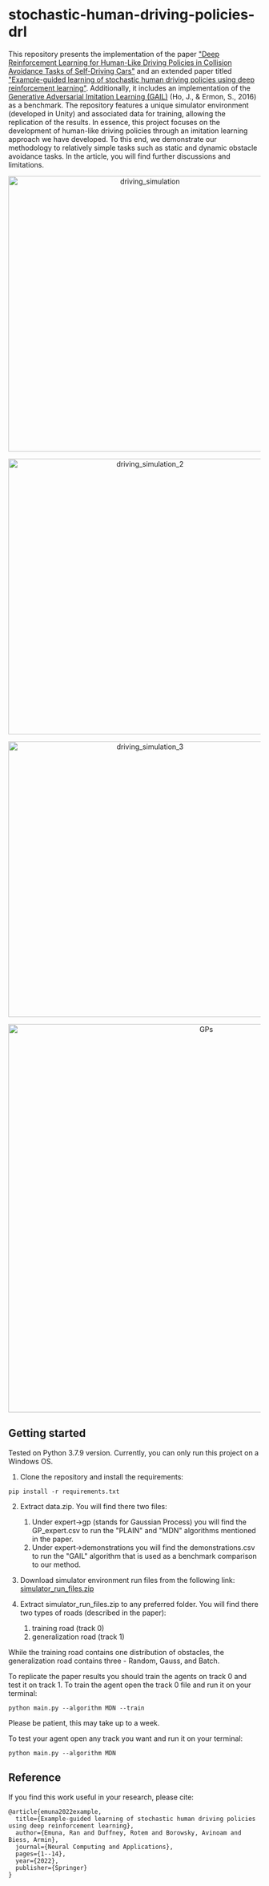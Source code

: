 # stochastic-human-driving-policies-drl
This repository presents the implementation of the paper ["Deep Reinforcement Learning for Human-Like Driving Policies in Collision Avoidance Tasks of Self-Driving Cars"](https://arxiv.org/abs/2006.04218) and an extended paper titled ["Example-guided learning of stochastic human driving policies using deep reinforcement learning"](https://link.springer.com/article/10.1007/s00521-022-07947-2).
Additionally, it includes an implementation of the [Generative Adversarial Imitation Learning (GAIL)](https://arxiv.org/abs/1606.03476) (Ho, J., & Ermon, S., 2016) as a benchmark. The repository features a unique simulator environment (developed in Unity) and associated data for training, allowing the replication of the results.
In essence, this project focuses on the development of human-like driving policies through an imitation learning approach we have developed. To this end, we demonstrate our methodology to relatively simple tasks such as static and dynamic obstacle avoidance tasks. In the article, you will find further discussions and limitations.

<p align="center">
   <img width="550" alt="driving_simulation" src="https://github.com/emunaran/stochastic-human-driving-policies-drl/assets/22548214/1d6ba27b-fdfd-421d-a37e-934119adce21">
</p>

<p align="center">
   <img width="550" alt="driving_simulation_2" src="https://github.com/emunaran/stochastic-human-driving-policies-drl/assets/22548214/7cfd8c7b-2485-4e56-b145-74f9908c403d">
</p>

<p align="center">
   <img width="550" alt="driving_simulation_3" src="https://github.com/emunaran/stochastic-human-driving-policies-drl/assets/22548214/0a607110-ff62-449a-acb6-260a16a76596">
</p>

<p align="center">
   <img width="775" alt="GPs" src="https://github.com/emunaran/stochastic-human-driving-policies-drl/assets/22548214/d2920ad4-7dc7-4ab7-9f85-70b6abe80637">
</p>

## Getting started
Tested on Python 3.7.9 version. Currently, you can only run this project on a Windows OS. 

1. Clone the repository and install the requirements:
```
pip install -r requirements.txt
```

2. Extract data.zip. You will find there two files: 
   1. Under expert->gp (stands for Gaussian Process) you will find the GP_expert.csv to run the "PLAIN" and "MDN" algorithms mentioned in the paper.
   2. Under expert->demonstrations you will find the demonstrations.csv to run the "GAIL" algorithm that is used as a benchmark comparison to our method.

3. Download simulator environment run files from the following link:
[simulator_run_files.zip](https://drive.google.com/file/d/1NNKRYMmtKLYGRXHg_d_8r6tHXsn53HF4/view?usp=sharing)
5. Extract simulator_run_files.zip to any preferred folder. You will find there two types of roads (described in the paper):
   1. training road (track 0)
   2. generalization road (track 1)

While the training road contains one distribution of obstacles, the generalization road contains three - Random, Gauss, and Batch.

To replicate the paper results you should train the agents on track 0 and test it on track 1.
To train the agent open the track 0 file and run it on your terminal:
```
python main.py --algorithm MDN --train
```
Please be patient, this may take up to a week.

To test your agent open any track you want and run it on your terminal:
```
python main.py --algorithm MDN
```

## Reference
If you find this work useful in your research, please cite:
```
@article{emuna2022example,
  title={Example-guided learning of stochastic human driving policies using deep reinforcement learning},
  author={Emuna, Ran and Duffney, Rotem and Borowsky, Avinoam and Biess, Armin},
  journal={Neural Computing and Applications},
  pages={1--14},
  year={2022},
  publisher={Springer}
}
```
